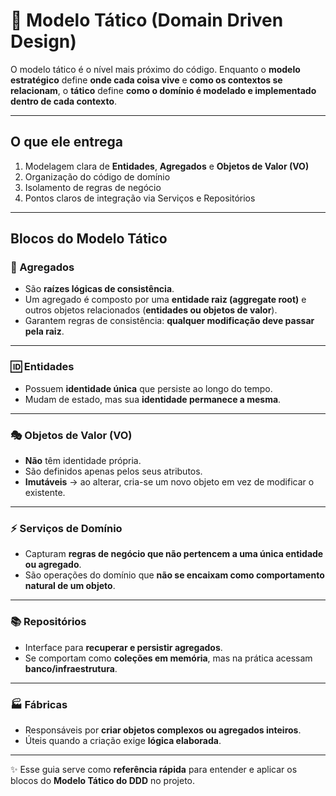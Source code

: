 # 🧩 Modelo Tático (Domain Driven Design)

O modelo tático é o nível mais próximo do código. Enquanto o **modelo estratégico** define **onde cada coisa vive** e **como os contextos se relacionam**, o **tático** define **como o domínio é modelado e implementado dentro de cada contexto**.

---

## O que ele entrega
1. Modelagem clara de **Entidades**, **Agregados** e **Objetos de Valor (VO)**  
2. Organização do código de domínio 
3. Isolamento de regras de negócio
4. Pontos claros de integração via Serviços e Repositórios 

---

## Blocos do Modelo Tático

### 🌱 Agregados
- São **raízes lógicas de consistência**.  
- Um agregado é composto por uma **entidade raiz (aggregate root)** e outros objetos relacionados (**entidades ou objetos de valor**).  
- Garantem regras de consistência: **qualquer modificação deve passar pela raiz**.  

---

### 🆔 Entidades
- Possuem **identidade única** que persiste ao longo do tempo.  
- Mudam de estado, mas sua **identidade permanece a mesma**.  

---

### 🎭 Objetos de Valor (VO)
- **Não** têm identidade própria.  
- São definidos apenas pelos seus atributos.  
- **Imutáveis** → ao alterar, cria-se um novo objeto em vez de modificar o existente.  

---

### ⚡ Serviços de Domínio
- Capturam **regras de negócio que não pertencem a uma única entidade ou agregado**.  
- São operações do domínio que **não se encaixam como comportamento natural de um objeto**.  

---

### 📚 Repositórios
- Interface para **recuperar e persistir agregados**.  
- Se comportam como **coleções em memória**, mas na prática acessam **banco/infraestrutura**.  

---

### 🏭 Fábricas
- Responsáveis por **criar objetos complexos ou agregados inteiros**.  
- Úteis quando a criação exige **lógica elaborada**.  

---

✨ Esse guia serve como **referência rápida** para entender e aplicar os blocos do **Modelo Tático do DDD** no projeto.

